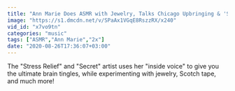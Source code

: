 ```yaml
---
title: "Ann Marie Does ASMR with Jewelry, Talks Chicago Upbringing & 'Stress Relief'"
image: "https://s1.dmcdn.net/v/SPaAx1VGqE8RszzRX/x240"
vid_id: "x7vo9tn"
categories: "music"
tags: ["ASMR","Ann Marie","2x"]
date: "2020-08-26T17:36:07+03:00"
---
```

The &quot;Stress Relief&quot; and &quot;Secret&quot; artist uses her &quot;inside voice&quot; to give you the ultimate brain tingles, while experimenting with jewelry, Scotch tape, and much more!
